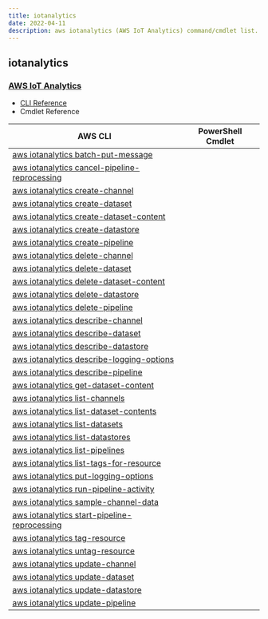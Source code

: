 ```yaml
---
title: iotanalytics
date: 2022-04-11
description: aws iotanalytics (AWS IoT Analytics) command/cmdlet list.
---
```


## iotanalytics

### [AWS IoT Analytics](https://aws.amazon.com/iot/)

* [CLI Reference](https://docs.aws.amazon.com/cli/latest/reference/iotanalytics/index.html)
* Cmdlet Reference

|AWS CLI|PowerShell Cmdlet|
|----|----|
|[aws iotanalytics batch-put-message](https://docs.aws.amazon.com/cli/latest/reference/iotanalytics/batch-put-message.html)||
|[aws iotanalytics cancel-pipeline-reprocessing](https://docs.aws.amazon.com/cli/latest/reference/iotanalytics/cancel-pipeline-reprocessing.html)||
|[aws iotanalytics create-channel](https://docs.aws.amazon.com/cli/latest/reference/iotanalytics/create-channel.html)||
|[aws iotanalytics create-dataset](https://docs.aws.amazon.com/cli/latest/reference/iotanalytics/create-dataset.html)||
|[aws iotanalytics create-dataset-content](https://docs.aws.amazon.com/cli/latest/reference/iotanalytics/create-dataset-content.html)||
|[aws iotanalytics create-datastore](https://docs.aws.amazon.com/cli/latest/reference/iotanalytics/create-datastore.html)||
|[aws iotanalytics create-pipeline](https://docs.aws.amazon.com/cli/latest/reference/iotanalytics/create-pipeline.html)||
|[aws iotanalytics delete-channel](https://docs.aws.amazon.com/cli/latest/reference/iotanalytics/delete-channel.html)||
|[aws iotanalytics delete-dataset](https://docs.aws.amazon.com/cli/latest/reference/iotanalytics/delete-dataset.html)||
|[aws iotanalytics delete-dataset-content](https://docs.aws.amazon.com/cli/latest/reference/iotanalytics/delete-dataset-content.html)||
|[aws iotanalytics delete-datastore](https://docs.aws.amazon.com/cli/latest/reference/iotanalytics/delete-datastore.html)||
|[aws iotanalytics delete-pipeline](https://docs.aws.amazon.com/cli/latest/reference/iotanalytics/delete-pipeline.html)||
|[aws iotanalytics describe-channel](https://docs.aws.amazon.com/cli/latest/reference/iotanalytics/describe-channel.html)||
|[aws iotanalytics describe-dataset](https://docs.aws.amazon.com/cli/latest/reference/iotanalytics/describe-dataset.html)||
|[aws iotanalytics describe-datastore](https://docs.aws.amazon.com/cli/latest/reference/iotanalytics/describe-datastore.html)||
|[aws iotanalytics describe-logging-options](https://docs.aws.amazon.com/cli/latest/reference/iotanalytics/describe-logging-options.html)||
|[aws iotanalytics describe-pipeline](https://docs.aws.amazon.com/cli/latest/reference/iotanalytics/describe-pipeline.html)||
|[aws iotanalytics get-dataset-content](https://docs.aws.amazon.com/cli/latest/reference/iotanalytics/get-dataset-content.html)||
|[aws iotanalytics list-channels](https://docs.aws.amazon.com/cli/latest/reference/iotanalytics/list-channels.html)||
|[aws iotanalytics list-dataset-contents](https://docs.aws.amazon.com/cli/latest/reference/iotanalytics/list-dataset-contents.html)||
|[aws iotanalytics list-datasets](https://docs.aws.amazon.com/cli/latest/reference/iotanalytics/list-datasets.html)||
|[aws iotanalytics list-datastores](https://docs.aws.amazon.com/cli/latest/reference/iotanalytics/list-datastores.html)||
|[aws iotanalytics list-pipelines](https://docs.aws.amazon.com/cli/latest/reference/iotanalytics/list-pipelines.html)||
|[aws iotanalytics list-tags-for-resource](https://docs.aws.amazon.com/cli/latest/reference/iotanalytics/list-tags-for-resource.html)||
|[aws iotanalytics put-logging-options](https://docs.aws.amazon.com/cli/latest/reference/iotanalytics/put-logging-options.html)||
|[aws iotanalytics run-pipeline-activity](https://docs.aws.amazon.com/cli/latest/reference/iotanalytics/run-pipeline-activity.html)||
|[aws iotanalytics sample-channel-data](https://docs.aws.amazon.com/cli/latest/reference/iotanalytics/sample-channel-data.html)||
|[aws iotanalytics start-pipeline-reprocessing](https://docs.aws.amazon.com/cli/latest/reference/iotanalytics/start-pipeline-reprocessing.html)||
|[aws iotanalytics tag-resource](https://docs.aws.amazon.com/cli/latest/reference/iotanalytics/tag-resource.html)||
|[aws iotanalytics untag-resource](https://docs.aws.amazon.com/cli/latest/reference/iotanalytics/untag-resource.html)||
|[aws iotanalytics update-channel](https://docs.aws.amazon.com/cli/latest/reference/iotanalytics/update-channel.html)||
|[aws iotanalytics update-dataset](https://docs.aws.amazon.com/cli/latest/reference/iotanalytics/update-dataset.html)||
|[aws iotanalytics update-datastore](https://docs.aws.amazon.com/cli/latest/reference/iotanalytics/update-datastore.html)||
|[aws iotanalytics update-pipeline](https://docs.aws.amazon.com/cli/latest/reference/iotanalytics/update-pipeline.html)||

